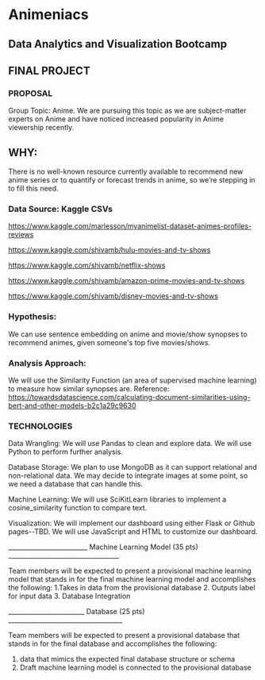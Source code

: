 # Animeniacs
## Data Analytics and Visualization Bootcamp

## FINAL PROJECT

### PROPOSAL
Group Topic: Anime. We are pursuing this topic as we are subject-matter experts on Anime and have noticed increased popularity in Anime viewership recently. 
## WHY: 

There is no well-known resource currently available to recommend new anime series or to quantify or forecast trends in anime, so we’re stepping in to fill this need.

### Data Source: Kaggle CSVs

https://www.kaggle.com/marlesson/myanimelist-dataset-animes-profiles-reviews 

https://www.kaggle.com/shivamb/hulu-movies-and-tv-shows 

https://www.kaggle.com/shivamb/netflix-shows 

https://www.kaggle.com/shivamb/amazon-prime-movies-and-tv-shows 

https://www.kaggle.com/shivamb/disney-movies-and-tv-shows

### Hypothesis:

We can use sentence embedding on anime and movie/show synopses to recommend animes, given someone's top five movies/shows.

### Analysis Approach:

We will use the Similarity Function (an area of supervised machine learning) to measure how similar synopses are. Reference: https://towardsdatascience.com/calculating-document-similarities-using-bert-and-other-models-b2c1a29c9630

### TECHNOLOGIES

Data Wrangling: We will use Pandas to clean and explore data. We will use Python to perform further analysis.

Database Storage: We plan to use MongoDB as it can support relational and non-relational data. We may decide to integrate images at some point, so we need a database that can handle this.

Machine Learning: We will use SciKitLearn libraries to implement a cosine_similarity function to compare text.

Visualization: We will implement our dashboard using either Flask or Github pages--TBD. We will use JavaScript and HTML to customize our dashboard. 

_________________________ Machine Learning Model  (35 pts) ___________________________________

Team members will be expected to present a provisional machine learning model that stands in for the final machine learning model and accomplishes the following:
1.Takes in data from the provisional database
2. Outputs label for input data
3. Database Integration


________________________ Database (25 pts) ____________________________________

Team members will be expected to present a provisional database that stands in for the final database and accomplishes the following:
1.  data that mimics the expected final database structure or schema
2. Draft machine learning model is connected to the provisional database

